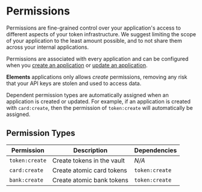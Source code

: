 # Permissions

Permissions are fine-grained control over your application's access to different aspects of your token infrastructure. We suggest limiting the scope of your application to the least amount possible, and to not share them across your internal applications.

Permissions are associated with every application and can be configured when you [create an application](/api-reference#create-application) or [update an application](/api-reference#update-application). 

**Elements** applications only allows _create_ permissions, removing any risk that your API keys are stolen and used to access data.

<aside class="notice">
  <span>Dependent permission types are automatically assigned when an application is created or updated. For example, if an application is created with <code>card:create</code>, then the permission of <code>token:create</code> will automatically be assigned.</span>
</aside>

## Permission Types

Permission | Description | Dependencies
---------  | ----------- | ------------
`token:create` | Create tokens in the vault | *N/A*
`card:create` | Create atomic card tokens | `token:create`
`bank:create` | Create atomic bank tokens | `token:create`
